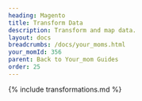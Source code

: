 ```yaml
---
heading: Magento
title: Transform Data
description: Transform and map data.
layout: docs
breadcrumbs: /docs/your_moms.html
your_momId: 356
parent: Back to Your_mom Guides
order: 25
---
```


{% include transformations.md %}

